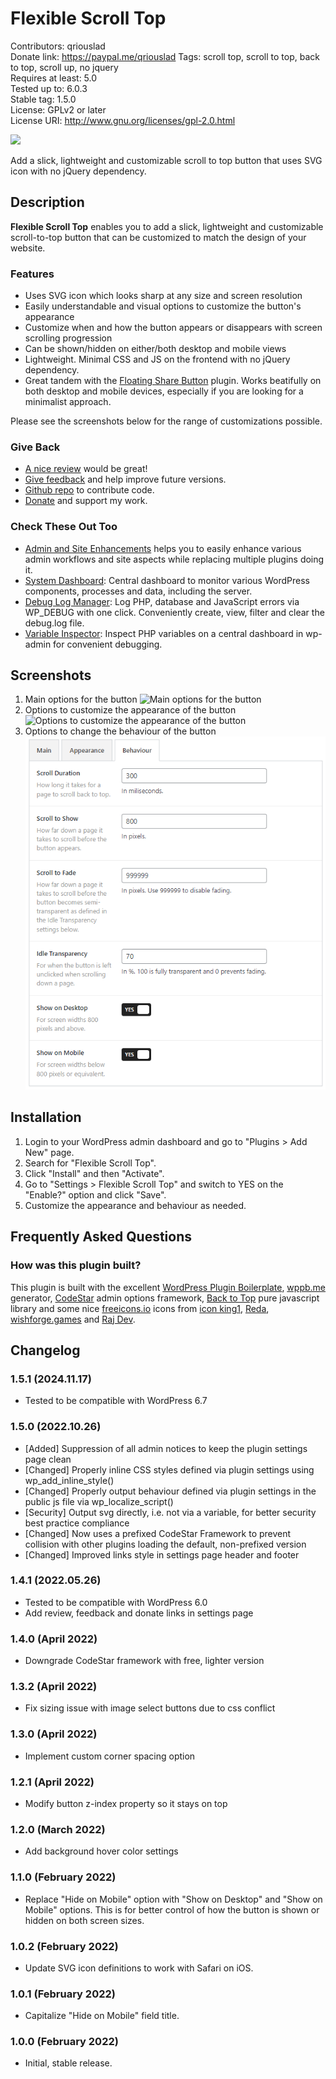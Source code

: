 # Flexible Scroll Top

Contributors: qriouslad  
Donate link: https://paypal.me/qriouslad
Tags: scroll top, scroll to top, back to top, scroll up, no jquery  
Requires at least: 5.0  
Tested up to: 6.0.3  
Stable tag: 1.5.0  
License: GPLv2 or later  
License URI: http://www.gnu.org/licenses/gpl-2.0.html

![](.wordpress-org/banner-1544x500.png)

Add a slick, lightweight and customizable scroll to top button that uses SVG icon with no jQuery dependency.

## Description

**Flexible Scroll Top** enables you to add a slick, lightweight and customizable scroll-to-top button that can be customized to match the design of your website. 

### Features

* Uses SVG icon which looks sharp at any size and screen resolution
* Easily understandable and visual options to customize the button's appearance
* Customize when and how the button appears or disappears with screen scrolling progression
* Can be shown/hidden on either/both desktop and mobile views
* Lightweight. Minimal CSS and JS on the frontend with no jQuery dependency.
* Great tandem with the [Floating Share Button](https://wordpress.org/plugins/floating-share-button/) plugin. Works beatifully on both desktop and mobile devices, especially if you are looking for a minimalist approach.

Please see the screenshots below for the range of customizations possible.

### Give Back

* [A nice review](https://wordpress.org/plugins/flexible-scroll-top/#reviews) would be great!
* [Give feedback](https://wordpress.org/support/plugin/flexible-scroll-top/) and help improve future versions.
* [Github repo](https://github.com/qriouslad/flexible-scroll-top) to contribute code.
* [Donate](https://paypal.me/qriouslad) and support my work.

### Check These Out Too

* [Admin and Site Enhancements](https://wordpress.org/plugins/admin-site-enhancements/) helps you to easily enhance various admin workflows and site aspects while replacing multiple plugins doing it.
* [System Dashboard](https://wordpress.org/plugins/system-dashboard/): Central dashboard to monitor various WordPress components, processes and data, including the server.
* [Debug Log Manager](https://wordpress.org/plugins/debug-log-manager/): Log PHP, database and JavaScript errors via WP_DEBUG with one click. Conveniently create, view, filter and clear the debug.log file.
* [Variable Inspector](https://wordpress.org/plugins/variable-inspector/): Inspect PHP variables on a central dashboard in wp-admin for convenient debugging.

## Screenshots

1. Main options for the button
   ![Main options for the button](.wordpress-org/screenshot-1.png)
2. Options to customize the appearance of the button
   ![Options to customize the appearance of the button](.wordpress-org/screenshot-2.png)
3. Options to change the behaviour of the button
   ![Options to change the behaviour of the button](.wordpress-org/screenshot-3.png)

## Installation

1. Login to your WordPress admin dashboard and go to "Plugins > Add New" page.
2. Search for "Flexible Scroll Top".
3. Click "Install" and then "Activate".
4. Go to "Settings > Flexible Scroll Top" and switch to YES on the "Enable?" option and click "Save".
5. Customize the appearance and behaviour as needed.

## Frequently Asked Questions

### How was this plugin built?

This plugin is built with the excellent [WordPress Plugin Boilerplate](https://github.com/devinvinson/WordPress-Plugin-Boilerplate/), [wppb.me](https://wppb.me/) generator, [CodeStar](https://github.com/Codestar/codestar-framework) admin options framework, [Back to Top](https://github.com/CodyHouse/back-to-top) pure javascript library and some nice [freeicons.io](https://freeicons.io/) icons from [icon king1](https://freeicons.io/profile/3), [Reda](https://freeicons.io/profile/6156), [wishforge.games](https://freeicons.io/profile/2257) and [Raj Dev](https://freeicons.io/profile/714).

## Changelog

### 1.5.1 (2024.11.17)

* Tested to be compatible with WordPress 6.7

### 1.5.0 (2022.10.26)

* [Added] Suppression of all admin notices to keep the plugin settings page clean
* [Changed] Properly inline CSS styles defined via plugin settings using wp_add_inline_style()
* [Changed] Properly output behaviour defined via plugin settings in the public js file via wp_localize_script()
* [Security] Output svg directly, i.e. not via a variable, for better security best practice compliance
* [Changed] Now uses a prefixed CodeStar Framework to prevent collision with other plugins loading the default, non-prefixed version
* [Changed] Improved links style in settings page header and footer

### 1.4.1 (2022.05.26)

* Tested to be compatible with WordPress 6.0
* Add review, feedback and donate links in settings page

### 1.4.0 (April 2022)

* Downgrade CodeStar framework with free, lighter version

### 1.3.2 (April 2022)

* Fix sizing issue with image select buttons due to css conflict 

### 1.3.0 (April 2022)

* Implement custom corner spacing option

### 1.2.1 (April 2022)

* Modify button z-index property so it stays on top

### 1.2.0 (March 2022)

* Add background hover color settings

### 1.1.0 (February 2022)

* Replace "Hide on Mobile" option with "Show on Desktop" and "Show on Mobile" options. This is for better control of how the button is shown or hidden on both screen sizes.

### 1.0.2 (February 2022)

* Update SVG icon definitions to work with Safari on iOS.

### 1.0.1 (February 2022)

* Capitalize "Hide on Mobile" field title.

### 1.0.0 (February 2022)

* Initial, stable release.